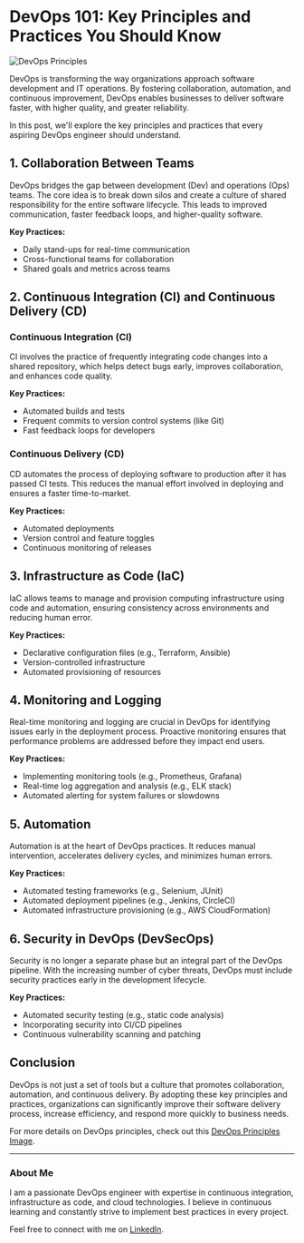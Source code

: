 # DevOps 101: Key Principles and Practices You Should Know

![DevOps Principles]([https://link-to-your-image.com](https://cyberpanel.net/wp-content/uploads/2024/03/image-130.png))

DevOps is transforming the way organizations approach software development and IT operations. By fostering collaboration, automation, and continuous improvement, DevOps enables businesses to deliver software faster, with higher quality, and greater reliability. 

In this post, we'll explore the key principles and practices that every aspiring DevOps engineer should understand.

## 1. **Collaboration Between Teams**

DevOps bridges the gap between development (Dev) and operations (Ops) teams. The core idea is to break down silos and create a culture of shared responsibility for the entire software lifecycle. This leads to improved communication, faster feedback loops, and higher-quality software.

**Key Practices:**
- Daily stand-ups for real-time communication
- Cross-functional teams for collaboration
- Shared goals and metrics across teams

## 2. **Continuous Integration (CI) and Continuous Delivery (CD)**

### Continuous Integration (CI)
CI involves the practice of frequently integrating code changes into a shared repository, which helps detect bugs early, improves collaboration, and enhances code quality.

**Key Practices:**
- Automated builds and tests
- Frequent commits to version control systems (like Git)
- Fast feedback loops for developers

### Continuous Delivery (CD)
CD automates the process of deploying software to production after it has passed CI tests. This reduces the manual effort involved in deploying and ensures a faster time-to-market.

**Key Practices:**
- Automated deployments
- Version control and feature toggles
- Continuous monitoring of releases

## 3. **Infrastructure as Code (IaC)**

IaC allows teams to manage and provision computing infrastructure using code and automation, ensuring consistency across environments and reducing human error.

**Key Practices:**
- Declarative configuration files (e.g., Terraform, Ansible)
- Version-controlled infrastructure
- Automated provisioning of resources

## 4. **Monitoring and Logging**

Real-time monitoring and logging are crucial in DevOps for identifying issues early in the deployment process. Proactive monitoring ensures that performance problems are addressed before they impact end users.

**Key Practices:**
- Implementing monitoring tools (e.g., Prometheus, Grafana)
- Real-time log aggregation and analysis (e.g., ELK stack)
- Automated alerting for system failures or slowdowns

## 5. **Automation**

Automation is at the heart of DevOps practices. It reduces manual intervention, accelerates delivery cycles, and minimizes human errors.

**Key Practices:**
- Automated testing frameworks (e.g., Selenium, JUnit)
- Automated deployment pipelines (e.g., Jenkins, CircleCI)
- Automated infrastructure provisioning (e.g., AWS CloudFormation)

## 6. **Security in DevOps (DevSecOps)**

Security is no longer a separate phase but an integral part of the DevOps pipeline. With the increasing number of cyber threats, DevOps must include security practices early in the development lifecycle.

**Key Practices:**
- Automated security testing (e.g., static code analysis)
- Incorporating security into CI/CD pipelines
- Continuous vulnerability scanning and patching

## Conclusion

DevOps is not just a set of tools but a culture that promotes collaboration, automation, and continuous delivery. By adopting these key principles and practices, organizations can significantly improve their software delivery process, increase efficiency, and respond more quickly to business needs.

For more details on DevOps principles, check out this [DevOps Principles Image](https://link-to-your-image.com).

---

### About Me

I am a passionate DevOps engineer with expertise in continuous integration, infrastructure as code, and cloud technologies. I believe in continuous learning and constantly strive to implement best practices in every project.

Feel free to connect with me on [LinkedIn](https://www.linkedin.com/in/your-profile).
